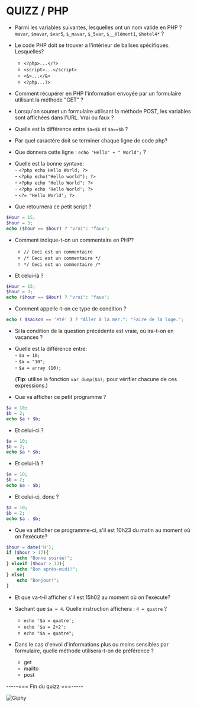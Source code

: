 # QUIZZ / PHP

- Parmi les variables suivantes, lesquelles ont un nom valide en PHP ?  
`mavar`, `$mavar`, `$var5`, `$_mavar`, `$_5var`, `$__élément1`, `$hotel4*` ?

- Le code PHP doit se trouver à l'intérieur de balises spécifiques. Lesquelles?
	-  `<?php>...</?>`  
	-  `<script>...</script> ` 
	- `<&>...</&> ` 
	- `<?php...?>`

- Comment récupérer en PHP l'information envoyée par un formulaire utilisant la méthode "GET" ?
- Lorsqu'on soumet un formulaire utilisant la méthode POST, les variables sont affichées dans l'URL. Vrai ou faux ?

- Quelle est la différence entre `$a=$b` et `$a==$b` ?
- Par quel caractère doit se terminer chaque ligne de code php?
- Que donnera cette ligne : `echo "Hello" + " World";` ?
- Quelle est la bonne syntaxe:  
 		- `<?php echo Hello World; ?>`  
		- `<?php echo("Hello world"); ?>`  
		- `<?php echo "Hello World": ?>`  
		- `<?php echo 'Hello World'; ?>`  
		- `<?= "Hello World"; ?>` 
 
- Que retournera ce petit script ?

```php  
$Hour = 15;
$hour = 3;
echo ($hour == $hour) ? "vrai": "faux";
```

- Comment indique-t-on un commentaire en PHP?
	- `// Ceci est un commentaire `
	- `/* Ceci est un commentaire */ `  
	- `*/ Ceci est un commentaire /* `  

- Et celui-là ?

```php  
$Hour = 15;
$hour = 3;
echo ($hour == $Hour) ? "vrai": "faux";
```

-  Comment appelle-t-on ce type de condition ?

```php  
echo ( $saison == 'été' ) ? "Aller à la mer.": "Faire de la luge.";
```
- Si la condition de la question précédente est vraie, où ira-t-on en vacances ?


- Quelle est la différence entre:  
		- `$a = 10;`  
		- `$a = "10";`  
		- `$a = array (10); `   

	(**Tip**: utilise la fonction `var_dump($a);` pour vérifier chacune de ces expressions.)

- Que va afficher ce petit programme ?

```php  
$a = 10;  
$b = 2;  
echo $a + $b;  
```

- Et celui-ci ? 

```php  
$a = 10;  
$b = 2;  
echo $a * $b;  
```

- Et celui-là ? 

```php  
$a = 10;  
$b = 2;  
echo $a - $b;  
```

- Et celui-ci, donc ? 

```php  
$a = 10;  
$b = 2;  
echo $a . $b;  
```

- Que va afficher ce programme-ci, s'il est 10h23 du matin au moment où on l'exécute?

```php  
$hour = date('H');
if ($hour > 17){
	echo "Bonne soirée!";
} elseif ($hour > 13){
	echo "Bon après-midi!";
} else{
	echo "Bonjour!";
}
```
- Et que va-t-il afficher s'il est 15h02 au moment où on l'exécute?


- Sachant que `$a = 4`. Quelle instruction affichera : `4 = quatre` ?

	- `echo '$a = quatre';`
	- `echo '$a = 2+2';`
	- `echo "$a = quatre";`

- Dans le cas d'envoi d'informations plus ou moins sensibles par formulaire, quelle méthode utilisera-t-on de préférence ?
	- get
	- mailto
	- post

 -----=== Fin du quizz ===-----

![Giphy](http://media0.giphy.com/media/ByJey854EnFZe/giphy.gif)
